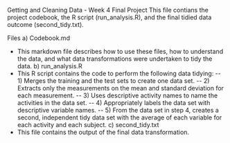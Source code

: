Getting and Cleaning Data - Week 4 Final Project
This file contians the project codebook, the R script (run_analysis.R), and the 
final tidied data outcome (second_tidy.txt). 

Files
a) Codebook.md
- This markdown file describes how to use these files, how to understand the 
data, and what data transformations were undertaken to tidy the data.
b) run_analysis.R
- This R script contains the code to perform the following data tidying:
-- 1) Merges the training and the test sets to create one data set.
-- 2) Extracts only the measurements on the mean and standard deviation for 
each measurement. 
-- 3) Uses descriptive activity names to name the activities in the data set.
-- 4) Appropriately labels the data set with descriptive variable names. 
-- 5) From the data set in step 4, creates a second, independent tidy data set 
with the average of each variable for each activity and each subject.
c) second_tidy.txt
- This file contains the output of the final data transformation.